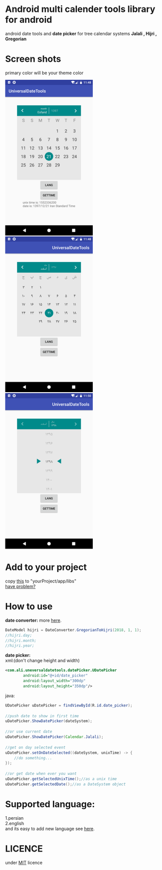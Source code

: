 # Android multi calender tools library for android
android date tools and <b>date picker</b> for tree calendar systems <b>Jalali , Hijri , Gregorian</b>

# Screen shots
primary color will be your theme color
<p float="left">
    <img src= "Images/1.png" height=500 />
    <img src= "Images/2.png" height=500 />
    <img src= "Images/3.png" height=500 />
  
</p>

# Add to your project
copy [this](https://github.com/hooshkar/AndroidMultiCalenderTools/releases/download/1.5.0/uneversaldatetools-release.aar) to "yourProject/app/libs" <br> [have problem?](https://github.com/hooshkar/AndroidMultiCalenderTools/wiki/install)

# How to use
<b>date converter:</b> more
[here](https://github.com/hooshkar/AndroidMultiCalenderTools/wiki/Convert).
~~~java
DateModel hijri = DateConverter.GregorianToHijri(2018, 1, 1);
//hijri.day;
//hijri.month;
//hijri.year;
~~~

<b>date picker:</b> <br>
xml:(don't change height and width)
~~~xml
<com.ali.uneversaldatetools.datePicker.UDatePicker
        android:id="@+id/date_picker"
        android:layout_width="300dp"
        android:layout_height="350dp"/>
~~~
java:
~~~java
UDatePicker uDatePicker = findViewById(R.id.date_picker);

//push date to show in first time
uDatePicker.ShowDatePicker(dateSystem);

//or use current date
uDatePicker.ShowDatePicker(Calendar.Jalali);

//get on day selected event
uDatePicker.setOnDateSelected((dateSystem, unixTime) -> {
    //do something...
});

//or get date when ever you want
uDatePicker.getSelectedUnixTime();//as a unix time
uDatePicker.getSelectedDate();//as a DateSystem object

~~~

# Supported language:
1.persian <br>
2.english <br>
and its easy to add new language see
[here](https://github.com/hooshkar/AndroidMultiCalenderTools/wiki/language).

# LICENCE
under [MIT](https://github.com/hooshkar/AndroidMultiCalenderTools/blob/master/LICENSE) licence
